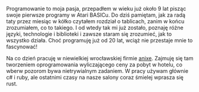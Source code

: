 Programowanie to moja pasja, przepadłem w wieku już około 9 lat pisząc swoje pierwsze programy w Atari BASICu. Do dziś pamiętam, jak za radą taty przez miesiąc w kółko czytałem rozdział o tablicach, zanim w końcu zrozumiałem, co to takiego. I od wtedy tak mi już zostało, poznaję różne języki, technologie i biblioteki i zawsze staram się zrozumieć, jak to wszystko działa. Choć programuję już od 20 lat, wciąż nie przestaje mnie to fascynować!

Na co dzień pracuję w niewielkiej wrocławskiej firmie [anixe](http://anixe.pl). Zajmuję się tam tworzeniem oprogramowania wyliczającego ceny za pobyt w hotelu, co wberw pozorom bywa nietrywialnym zadaniem. W pracy używam głównie c# i ruby, ale ostatnimi czasy na nasze salony coraz śmielej wprasza się rust.